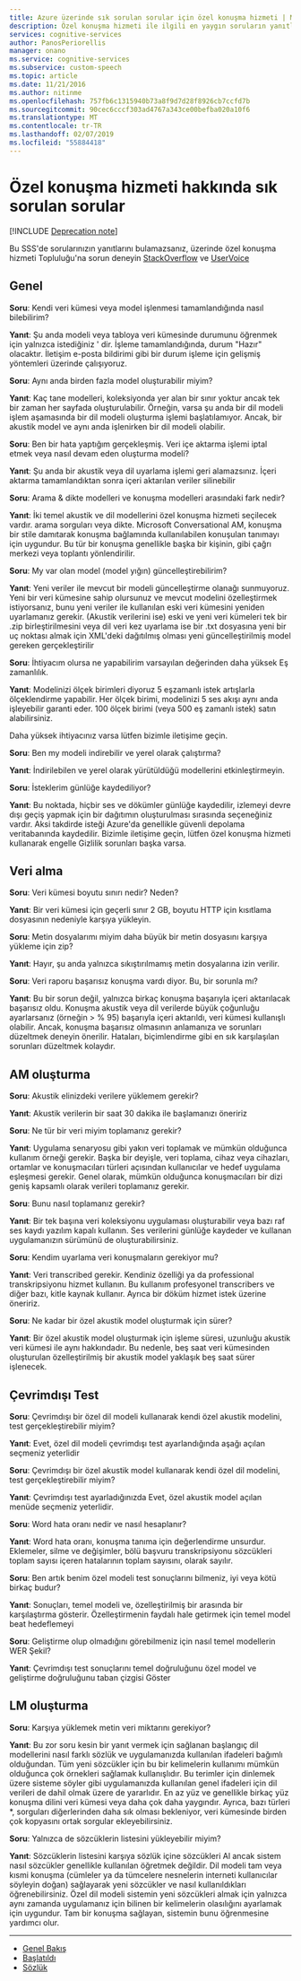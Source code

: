 ```yaml
---
title: Azure üzerinde sık sorulan sorular için özel konuşma hizmeti | Microsoft Docs
description: Özel konuşma hizmeti ile ilgili en yaygın soruların yanıtları aşağıdadır.
services: cognitive-services
author: PanosPeriorellis
manager: onano
ms.service: cognitive-services
ms.subservice: custom-speech
ms.topic: article
ms.date: 11/21/2016
ms.author: nitinme
ms.openlocfilehash: 757fb6c1315940b73a8f9d7d28f8926cb7ccfd7b
ms.sourcegitcommit: 90cec6cccf303ad4767a343ce00befba020a10f6
ms.translationtype: MT
ms.contentlocale: tr-TR
ms.lasthandoff: 02/07/2019
ms.locfileid: "55884418"
---
```

# <a name="custom-speech-service-frequently-asked-questions"></a>Özel konuşma hizmeti hakkında sık sorulan sorular

[!INCLUDE [Deprecation note](../../../includes/cognitive-services-custom-speech-deprecation-note.md)] 

Bu SSS'de sorularınızın yanıtlarını bulamazsanız, üzerinde özel konuşma hizmeti Topluluğu'na sorun deneyin [StackOverflow](https://stackoverflow.com/questions/tagged/project-oxford+or+microsoft-cognitive) ve [UserVoice](https://cognitive.uservoice.com/)

## <a name="general"></a>Genel

**Soru**: Kendi veri kümesi veya model işlenmesi tamamlandığında nasıl bilebilirim?

**Yanıt**: Şu anda modeli veya tabloya veri kümesinde durumunu öğrenmek için yalnızca istediğiniz ' dir.
İşleme tamamlandığında, durum "Hazır" olacaktır.
İletişim e-posta bildirimi gibi bir durum işleme için gelişmiş yöntemleri üzerinde çalışıyoruz.

**Soru**: Aynı anda birden fazla model oluşturabilir miyim?

**Yanıt**: Kaç tane modelleri, koleksiyonda yer alan bir sınır yoktur ancak tek bir zaman her sayfada oluşturulabilir.
Örneğin, varsa şu anda bir dil modeli işlem aşamasında bir dil modeli oluşturma işlemi başlatılamıyor.
Ancak, bir akustik model ve aynı anda işlenirken bir dil modeli olabilir. 

**Soru**: Ben bir hata yaptığım gerçekleşmiş. Veri içe aktarma işlemi iptal etmek veya nasıl devam eden oluşturma modeli? 

**Yanıt**: Şu anda bir akustik veya dil uyarlama işlemi geri alamazsınız.
İçeri aktarma tamamlandıktan sonra içeri aktarılan veriler silinebilir

**Soru**: Arama & dikte modelleri ve konuşma modelleri arasındaki fark nedir?

**Yanıt**: İki temel akustik ve dil modellerini özel konuşma hizmeti seçilecek vardır.
arama sorguları veya dikte. Microsoft Conversational AM, konuşma bir stile damıtarak konuşma bağlamında kullanılabilen konuşulan tanımayı için uygundur.
Bu tür bir konuşma genellikle başka bir kişinin, gibi çağrı merkezi veya toplantı yönlendirilir.

**Soru**: My var olan model (model yığın) güncelleştirebilirim?

**Yanıt**: Yeni veriler ile mevcut bir modeli güncelleştirme olanağı sunmuyoruz.
Yeni bir veri kümesine sahip olursunuz ve mevcut modelini özelleştirmek istiyorsanız, bunu yeni veriler ile kullanılan eski veri kümesini yeniden uyarlamanız gerekir.
(Akustik verilerini ise) eski ve yeni veri kümeleri tek bir .zip birleştirilmesini veya dil veri kez uyarlama ise bir .txt dosyasına yeni bir uç noktası almak için XML'deki dağıtılmış olması yeni güncelleştirilmiş model gereken gerçekleştirilir

**Soru**: İhtiyacım olursa ne yapabilirim varsayılan değerinden daha yüksek Eş zamanlılık. 

**Yanıt**: Modelinizi ölçek birimleri diyoruz 5 eşzamanlı istek artışlarla ölçeklendirme yapabilir. Her ölçek birimi, modelinizi 5 ses akışı aynı anda işleyebilir garanti eder. 100 ölçek birimi (veya 500 eş zamanlı istek) satın alabilirsiniz.

Daha yüksek ihtiyacınız varsa lütfen bizimle iletişime geçin.

**Soru**: Ben my modeli indirebilir ve yerel olarak çalıştırma?

**Yanıt**: İndirilebilen ve yerel olarak yürütüldüğü modellerini etkinleştirmeyin.

**Soru**: İsteklerim günlüğe kaydediliyor?

**Yanıt**: Bu noktada, hiçbir ses ve dökümler günlüğe kaydedilir, izlemeyi devre dışı geçiş yapmak için bir dağıtımın oluşturulması sırasında seçeneğiniz vardır. Aksi takdirde isteği Azure'da genellikle güvenli depolama veritabanında kaydedilir. Bizimle iletişime geçin, lütfen özel konuşma hizmeti kullanarak engelle Gizlilik sorunları başka varsa.

## <a name="importing-data"></a>Veri alma

**Soru**: Veri kümesi boyutu sınırı nedir? Neden? 

**Yanıt**: Bir veri kümesi için geçerli sınır 2 GB, boyutu HTTP için kısıtlama dosyasının nedeniyle karşıya yükleyin. 

**Soru**: Metin dosyalarımı miyim daha büyük bir metin dosyasını karşıya yükleme için zip? 

**Yanıt**: Hayır, şu anda yalnızca sıkıştırılmamış metin dosyalarına izin verilir.

**Soru**: Veri raporu başarısız konuşma vardı diyor. Bu, bir sorunla mı?

**Yanıt**: Bu bir sorun değil, yalnızca birkaç konuşma başarıyla içeri aktarılacak başarısız oldu.
Konuşma akustik veya dil verilerde büyük çoğunluğu ayarlarsanız (örneğin > % 95) başarıyla içeri aktarıldı, veri kümesi kullanışlı olabilir. Ancak, konuşma başarısız olmasının anlamanıza ve sorunları düzeltmek deneyin önerilir.
Hataları, biçimlendirme gibi en sık karşılaşılan sorunları düzeltmek kolaydır. 

## <a name="creating-am"></a>AM oluşturma

**Soru**: Akustik elinizdeki verilere yüklemem gerekir?

**Yanıt**: Akustik verilerin bir saat 30 dakika ile başlamanızı öneririz

**Soru**: Ne tür bir veri miyim toplamanız gerekir?

**Yanıt**: Uygulama senaryosu gibi yakın veri toplamak ve mümkün olduğunca kullanım örneği gerekir.
Başka bir deyişle, veri toplama, cihaz veya cihazları, ortamlar ve konuşmacıları türleri açısından kullanıcılar ve hedef uygulama eşleşmesi gerekir. Genel olarak, mümkün olduğunca konuşmacıları bir dizi geniş kapsamlı olarak verileri toplamanız gerekir. 

**Soru**: Bunu nasıl toplamanız gerekir? 

**Yanıt**: Bir tek başına veri koleksiyonu uygulaması oluşturabilir veya bazı raf ses kaydı yazılım kapalı kullanın.
Ses verilerini günlüğe kaydeder ve kullanan uygulamanızın sürümünü de oluşturabilirsiniz. 

**Soru**: Kendim uyarlama veri konuşmaların gerekiyor mu? 

**Yanıt**: Veri transcribed gerekir. Kendiniz özelliği ya da professional transkripsiyonu hizmet kullanın. Bu kullanım profesyonel transcribers ve diğer bazı, kitle kaynak kullanır. Ayrıca bir döküm hizmet istek üzerine öneririz.

**Soru**: Ne kadar bir özel akustik model oluşturmak için sürer?

**Yanıt**: Bir özel akustik model oluşturmak için işleme süresi, uzunluğu akustik veri kümesi ile aynı hakkındadır.
Bu nedenle, beş saat veri kümesinden oluşturulan özelleştirilmiş bir akustik model yaklaşık beş saat sürer işlenecek. 

## <a name="offline-testing"></a>Çevrimdışı Test

**Soru**: Çevrimdışı bir özel dil modeli kullanarak kendi özel akustik modelini, test gerçekleştirebilir miyim?

**Yanıt**: Evet, özel dil modeli çevrimdışı test ayarlandığında aşağı açılan seçmeniz yeterlidir

**Soru**: Çevrimdışı bir özel akustik model kullanarak kendi özel dil modelini, test gerçekleştirebilir miyim?

**Yanıt**: Çevrimdışı test ayarladığınızda Evet, özel akustik model açılan menüde seçmeniz yeterlidir.

**Soru**: Word hata oranı nedir ve nasıl hesaplanır?

**Yanıt**: Word hata oranı, konuşma tanıma için değerlendirme unsurdur. Eklemeler, silme ve değişimler, bölü başvuru transkripsiyonu sözcükleri toplam sayısı içeren hatalarının toplam sayısını, olarak sayılır.

**Soru**: Ben artık benim özel modeli test sonuçlarını bilmeniz, iyi veya kötü birkaç budur?

**Yanıt**: Sonuçları, temel modeli ve, özelleştirilmiş bir arasında bir karşılaştırma gösterir.
Özelleştirmenin faydalı hale getirmek için temel model beat hedeflemeyi

**Soru**: Geliştirme olup olmadığını görebilmeniz için nasıl temel modellerin WER Şekil? 

**Yanıt**: Çevrimdışı test sonuçlarını temel doğruluğunu özel model ve geliştirme doğruluğunu taban çizgisi Göster

## <a name="creating-lm"></a>LM oluşturma

**Soru**: Karşıya yüklemek metin veri miktarını gerekiyor?

**Yanıt**: Bu zor soru kesin bir yanıt vermek için sağlanan başlangıç dil modellerini nasıl farklı sözlük ve uygulamanızda kullanılan ifadeleri bağımlı olduğundan. Tüm yeni sözcükler için bu bir kelimelerin kullanımı mümkün olduğunca çok örnekleri sağlamak kullanışlıdır. Bu terimler için dinlemek üzere sisteme söyler gibi uygulamanızda kullanılan genel ifadeleri için dil verileri de dahil olmak üzere de yararlıdır.
En az yüz ve genellikle birkaç yüz konuşma dilini veri kümesi veya daha çok daha yaygındır.
Ayrıca, bazı türleri *, sorguları diğerlerinden daha sık olması bekleniyor, veri kümesinde birden çok kopyasını ortak sorgular ekleyebilirsiniz.

**Soru**: Yalnızca de sözcüklerin listesini yükleyebilir miyim?

**Yanıt**: Sözcüklerin listesini karşıya sözlük içine sözcükleri Al ancak sistem nasıl sözcükler genellikle kullanılan öğretmek değildir.
Dil modeli tam veya kısmi konuşma (cümleler ya da tümcelere nesnelerin interneti kullanıcılar söyleyin doğan) sağlayarak yeni sözcükler ve nasıl kullanıldıkları öğrenebilirsiniz. Özel dil modeli sistemin yeni sözcükleri almak için yalnızca aynı zamanda uygulamanız için bilinen bir kelimelerin olasılığını ayarlamak için uygundur. Tam bir konuşma sağlayan, sistemin bunu öğrenmesine yardımcı olur. 

-----

 * [Genel Bakış](cognitive-services-custom-speech-home.md)
 * [Başlatıldı](cognitive-services-custom-speech-get-started.md)
 * [Sözlük](cognitive-services-custom-speech-glossary.md)
